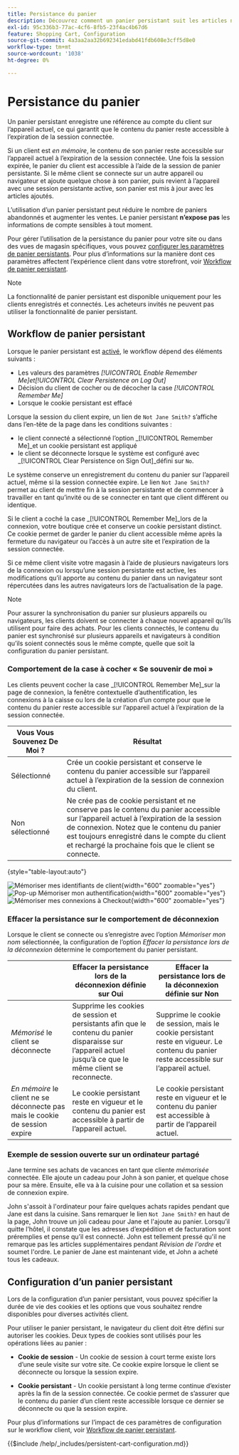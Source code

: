```yaml
---
title: Persistance du panier
description: Découvrez comment un panier persistant suit les articles non achetés et enregistre les informations pour la prochaine visite du client.
exl-id: 95c336b3-77ac-4cf6-8fb5-23f4ac4b67d6
feature: Shopping Cart, Configuration
source-git-commit: 4a3aa2aa32b692341edabd41fdb608e3cff5d8e0
workflow-type: tm+mt
source-wordcount: '1038'
ht-degree: 0%

---
```


# Persistance du panier

Un panier persistant enregistre une référence au compte du client sur l’appareil actuel, ce qui garantit que le contenu du panier reste accessible à l’expiration de la session connectée.

Si un client est _en mémoire_, le contenu de son panier reste accessible sur l’appareil actuel à l’expiration de la session connectée. Une fois la session expirée, le panier du client est accessible à l’aide de la session de panier persistante. Si le même client se connecte sur un autre appareil ou navigateur et ajoute quelque chose à son panier, puis revient à l’appareil avec une session persistante active, son panier est mis à jour avec les articles ajoutés.

L’utilisation d’un panier persistant peut réduire le nombre de paniers abandonnés et augmenter les ventes. Le panier persistant **n’expose pas** les informations de compte sensibles à tout moment.

Pour gérer l’utilisation de la persistance du panier pour votre site ou dans des vues de magasin spécifiques, vous pouvez [configurer les paramètres de panier persistants](#configure-a-persistent-cart). Pour plus d’informations sur la manière dont ces paramètres affectent l’expérience client dans votre storefront, voir [Workflow de panier persistant](#persistent-cart-workflow).

>[!NOTE]
>
>La fonctionnalité de panier persistant est disponible uniquement pour les clients enregistrés et connectés. Les acheteurs invités ne peuvent pas utiliser la fonctionnalité de panier persistant.

## Workflow de panier persistant

Lorsque le panier persistant est [activé](#configure-a-persistent-cart), le workflow dépend des éléments suivants :

- Les valeurs des paramètres _[!UICONTROL Enable Remember Me]_et_[!UICONTROL Clear Persistence on Log Out]_
- Décision du client de cocher ou de décocher la case _[!UICONTROL Remember Me]_
- Lorsque le cookie persistant est effacé

Lorsque la session du client expire, un lien de `Not Jane Smith?` s’affiche dans l’en-tête de la page dans les conditions suivantes :
- le client connecté a sélectionné l’option _[!UICONTROL Remember Me]_et un cookie persistant est appliqué
- le client se déconnecte lorsque le système est configuré avec _[!UICONTROL Clear Persistence on Sign Out]_défini sur `No`.

Le système conserve un enregistrement du contenu du panier sur l’appareil actuel, même si la session connectée expire. Le lien `Not Jane Smith?` permet au client de mettre fin à la session persistante et de commencer à travailler en tant qu’invité ou de se connecter en tant que client différent ou identique.

Si le client a coché la case _[!UICONTROL Remember Me]_lors de la connexion, votre boutique crée et conserve un cookie persistant distinct. Ce cookie permet de garder le panier du client accessible même après la fermeture du navigateur ou l’accès à un autre site et l’expiration de la session connectée.

Si ce même client visite votre magasin à l’aide de plusieurs navigateurs lors de la connexion ou lorsqu’une session persistante est active, les modifications qu’il apporte au contenu du panier dans un navigateur sont répercutées dans les autres navigateurs lors de l’actualisation de la page.

>[!NOTE]
>
>Pour assurer la synchronisation du panier sur plusieurs appareils ou navigateurs, les clients doivent se connecter à chaque nouvel appareil qu’ils utilisent pour faire des achats. Pour les clients connectés, le contenu du panier est synchronisé sur plusieurs appareils et navigateurs à condition qu’ils soient connectés sous le même compte, quelle que soit la configuration du panier persistant.

### Comportement de la case à cocher « Se souvenir de moi »

Les clients peuvent cocher la case _[!UICONTROL Remember Me]_sur la page de connexion, la fenêtre contextuelle d’authentification, les connexions à la caisse ou lors de la création d’un compte pour que le contenu du panier reste accessible sur l’appareil actuel à l’expiration de la session connectée.

| Vous Vous Souvenez De Moi ? | Résultat |
| ------------ |  ------ |
| Sélectionné | Crée un cookie persistant et conserve le contenu du panier accessible sur l’appareil actuel à l’expiration de la session de connexion du client. |
| Non sélectionné | Ne crée pas de cookie persistant et ne conserve pas le contenu du panier accessible sur l’appareil actuel à l’expiration de la session de connexion. Notez que le contenu du panier est toujours enregistré dans le compte du client et rechargé la prochaine fois que le client se connecte. |

{style="table-layout:auto"}

![Mémoriser mes identifiants de client](./assets/remember-me-customer-login.png){width="600" zoomable="yes"}
![Pop-up Mémoriser mon authentification](./assets/remember-me-authentication-pop-up.png){width="600" zoomable="yes"}
![Mémoriser mes connexions à Checkout](./assets/remember-me-checkout-sign-ins.png){width="600" zoomable="yes"}

### Effacer la persistance sur le comportement de déconnexion

Lorsque le client se connecte ou s’enregistre avec l’option _Mémoriser mon nom_ sélectionnée, la configuration de l’option _Effacer la persistance lors de la déconnexion_ détermine le comportement du panier persistant.

|  | Effacer la persistance lors de la déconnexion définie sur Oui | Effacer la persistance lors de la déconnexion définie sur Non |
| ------ | ------ | ------ |
| _Mémorisé_ le client se déconnecte | Supprime les cookies de session et persistants afin que le contenu du panier disparaisse sur l’appareil actuel jusqu’à ce que le même client se reconnecte. | Supprime le cookie de session, mais le cookie persistant reste en vigueur. Le contenu du panier reste accessible sur l’appareil actuel. |
| _En mémoire_ le client ne se déconnecte pas mais le cookie de session expire | Le cookie persistant reste en vigueur et le contenu du panier est accessible à partir de l’appareil actuel. | Le cookie persistant reste en vigueur et le contenu du panier est accessible à partir de l’appareil actuel. |

### Exemple de session ouverte sur un ordinateur partagé

Jane termine ses achats de vacances en tant que cliente _mémorisée_ connectée. Elle ajoute un cadeau pour John à son panier, et quelque chose pour sa mère. Ensuite, elle va à la cuisine pour une collation et sa session de connexion expire.

John s&#39;assoit à l&#39;ordinateur pour faire quelques achats rapides pendant que Jane est dans la cuisine. Sans remarquer le lien `Not Jane Smith?` en haut de la page, John trouve un joli cadeau pour Jane et l&#39;ajoute au panier. Lorsqu’il quitte l’hôtel, il constate que les adresses d’expédition et de facturation sont préremplies et pense qu’il est connecté. John est tellement pressé qu&#39;il ne remarque pas les articles supplémentaires pendant _Révision de l&#39;ordre_ et soumet l&#39;ordre. Le panier de Jane est maintenant vide, et John a acheté tous les cadeaux.

## Configuration d’un panier persistant

Lors de la configuration d’un panier persistant, vous pouvez spécifier la durée de vie des cookies et les options que vous souhaitez rendre disponibles pour diverses activités client.

Pour utiliser le panier persistant, le navigateur du client doit être défini sur autoriser les cookies. Deux types de cookies sont utilisés pour les opérations liées au panier :

- **Cookie de session** - Un cookie de session à court terme existe lors d’une seule visite sur votre site. Ce cookie expire lorsque le client se déconnecte ou lorsque la session expire.

- **Cookie persistant** - Un cookie persistant à long terme continue d’exister après la fin de la session connectée. Ce cookie permet de s’assurer que le contenu du panier d’un client reste accessible lorsque ce dernier se déconnecte ou que la session expire.

Pour plus d’informations sur l’impact de ces paramètres de configuration sur le workflow client, voir [Workflow de panier persistant](#persistent-cart-workflow).

{{$include /help/_includes/persistent-cart-configuration.md}}

<!-- Last updated from includes: 2024-10-31 10:02:14 -->
